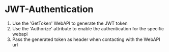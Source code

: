 # JWT-Authentication

1. Use the 'GetToken' WebAPI to generate the JWT token
2. Use the 'Authorize' attribute to enable the authentication for the specific webapi
3. Pass the generated token as header when contacting with the WebAPI url
